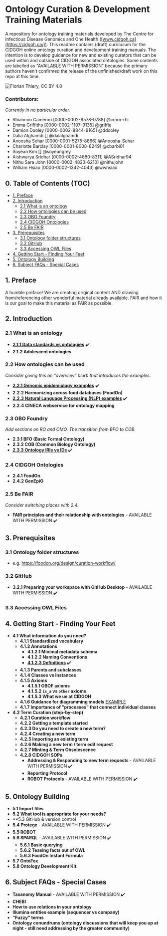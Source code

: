 # Ontology Curation & Development Training Materials

A repository for ontology training materials developed by The Centre for Infectious Disease Genomics and One Health ([www.cidgoh.ca](https://cidgoh.ca/)). This readme contains (draft) curriculum for the CIDGOH online ontology curation and development training manuals. The intention is to develop guidance for new and existing curators that can be used within and outside of CIDGOH associated ontologies. Some contents are labelled as "AVAILABLE WITH PERMISSION" because the primary authors haven't confirmed the release of the unfinished/draft work on this repo at this time.

![Florian Thiery, CC BY 4.0](https://github.com/cidgoh/ontotraining/assets/48695054/5ec83823-9638-4875-b2c5-75e9045ba459)

### **Contributors:**
_Currently in no particular order._

- Rhiannon Cameron [0000-0002-9578-0788] @cmrn-rhi
- Emma Griffiths [0000-0002-1107-9135] @griffie
- Damion Dooley [0000-0002-8844-9165] @ddooley
- Dalia Alghamdi [] @dalalghamdi
- Anoosha Sehar [0000-0001-5275-8866] @Anoosha-Sehar
- Charlotte Barclay [0000-0001-8008-8249] @cbarbl01
- Soyean Kim [] @soyeangrey
- Aishwarya Sridhar [0000-0002-4880-8311] @ASridhar94
- Nithu Sara John [0000-0002-4823-6210] @nithujohn
- William Hsiao [0000-0002-1342-4043] @wwhsiao

## 0. Table of Contents (TOC)

- [1. Preface](#1-preface)
- [2. Introduction](#2-introduction)
  * [2.1 What is an ontology](#21-what-is-an-ontology)
  * [2.2 How ontologies can be used](#22-how-ontologies-can-be-used)
  * [2.3 OBO Foundry](#23-obo-foundry)
  * [2.4 CIDGOH Ontologies](#24-cidgoh-ontologies)
  * [2.5 Be FAIR](#25-be-fair)
- [3. Prerequisites](#3-prerequisites)
  * [3.1 Ontology folder structures](#31-ontology-folder-structures)
  * [3.2 GitHub](#32-github)
  * [3.3 Accessing OWL Files](#33-accessing-owl-files)
- [4. Getting Start - Finding Your Feet](#4-getting-start---finding-your-feet)
- [5. Ontology Building](#5-ontology-building)
- [6. Subject FAQs - Special Cases](#6-subject-faqs---special-cases)

## 1. Preface

A humble preface! We are creating original content AND drawing from/referencing other wonderful material already available. FAIR and how it is our goal to make this material as FAIR as possible.

## 2. Introduction

### 2.1 What is an ontology
- [**2.1.1 Data standards vs ontologies**](https://docs.google.com/document/d/e/2PACX-1vS7GsG2ShIJA25uac6PDQR3qKaU5_O_kOnI5H1SdOyQvcl2xRShFt3VOUPbMSfDw55lqsQPAZpsYO0M/pub) ✔️
- **2.1.2 Adolescent ontologies**

### 2.2 How ontologies can be used
_Consider giving this an "overview" blurb that introduces the examples._
- [**2.2.1 Genomic epidemiology examples**](https://docs.google.com/document/d/e/2PACX-1vSaNtX1yKdiradc0L3MbReqvLIeBlJazOeB-SNX9cVzm3cvfl3ZtxcCjyhpGy4obWT-cglpx0kg3Bnj/pub) ✔️
- **2.2.2 Harmonizing across food databases (FoodOn)**
- [**2.2.3 Natural Language Processing (NLP) examples**](https://medium.com/@soyeankim/genomic-epidemiology-ontology-and-nlp-creating-new-systems-for-infectious-disease-management-7d14eac6ac1d) ✔️
- **2.2.4 CINECA webservice for ontology mapping**

### 2.3 OBO Foundry
_Add sections on RO and OMO. The transition from BFO to COB._
- **2.3.1 BFO (Basic Formal Ontology)**
- **2.3.2 COB (Common Biology Ontology)**
- [**2.3.3 Ontology IRIs vs IDs**](https://docs.google.com/document/d/e/2PACX-1vSekJ3Sj1Km1l5prok-U1aeV3UcZhwIRibQe7u5EIVeR5kZEd4ewKbB-CRbsi6JvXHTU-ISxeNaLRm8/pub) ✔️

### 2.4 CIDGOH Ontologies
- **2.4.1 FoodOn**
- **2.4.2 GenEpiO**

### 2.5 Be FAIR
_Consider switching places with 2.4._
- **FAIR principles and their relationship with ontologies** - AVAILABLE WITH PERMISSION ✔️

## 3. Prerequisites

### 3.1 Ontology folder structures
- e.g. https://foodon.org/design/curation-workflow/

### 3.2 GitHub
- **3.2.1 Preparing your workspace with GitHub Desktop** - AVAILABLE WITH PERMISSION ✔️

### 3.3 Accessing OWL Files

## 4. Getting Start - Finding Your Feet
- **4.1 What information do you need?**
  - **4.1.1 Standardized vocabulary**
  - **4.1.2 Annotations**
    - **4.1.2.1 Minimal metadata schema**
    - **4.1.2.2 Naming Conventions**
    - [**4.1.2.3 Definitions**](https://docs.google.com/document/d/e/2PACX-1vSJaJpA3ebp8gSWfSMO5lCPQcmk1RSJuaxtzfwTGoZaMEuMuxZZZjLsvMBG5TS9Q_IPFVQqhL0Ei-C-/pub) ✔️
  - **4.1.3 Parents and subclasses**
  - **4.1.4 Classes vs Instances**
  - **4.1.5 Axioms**
    - **4.1.5.1 OBOF axioms**
    - **4.1.5.2 `is_a` vs `other` axioms**
    - **4.1.5.3 What we ue at CIDGOH**
  - **4.1.6 Guidance for diagramming models** [EXAMPLE](https://drive.google.com/file/d/15yJ7bIs3OGAIEgZ3Shp51BgJoCFcaZNh/view?usp=sharing)
  - **4.1.7 Importance of "processes" that connect individual classes**
- **4.2 Term Curation (step-by-step)**
   - **4.2.1 Curation workflow**
   - **4.2.2 Getting a template started**
   - **4.2.3 Do you need to create a new term?**
   - **4.2.4 Creating a new term**
   - **4.2.5 Importing an existing term**
   - **4.2.6 Making a new term / term edit request**
   - **4.2.7 Minting & Term Obsolescence**
   - **4.2.8 CIDGOH SOPs**
       - **Addressing & Responding to new term requests** - AVAILABLE WITH PERMISSION ✔️
       - **Reporting Protocol**
       - **ROBOT Protocols** - AVAILABLE WITH PERMISSION ✔️
 
## 5. Ontology Building
- **5.1 Import files**
- **5.2 What tool is appropriate for your needs?**
- **5.3 GitHub & version control
- **5.4 Protege** - AVAILABLE WITH PERMISSION ✔️
- **5.5 ROBOT**
- **5.6 SPARQL** - AVAILABLE WITH PERMISSION ✔️
   - **5.6.1 Basic querying**
   - **5.6.2 Teasing facts out of OWL**
   - **5.6.3 FoodOn Instant Formula**
- **5.7 OntoFox**
- **5.8 Ontology Development Kit**

## 6. Subject FAQs - Special Cases
- **Taxanomy Manual** - AVAILABLE WITH PERMISSION ✔️
- **CHEBI**
- **How to use relations in your ontology**
- **Illumina entities example (sequencer vs company)**
- **"Fuzzy" terms**
- **Ontology conundrums (ontology discussions that will keep you up at night - still need addressing by the greater community)**

